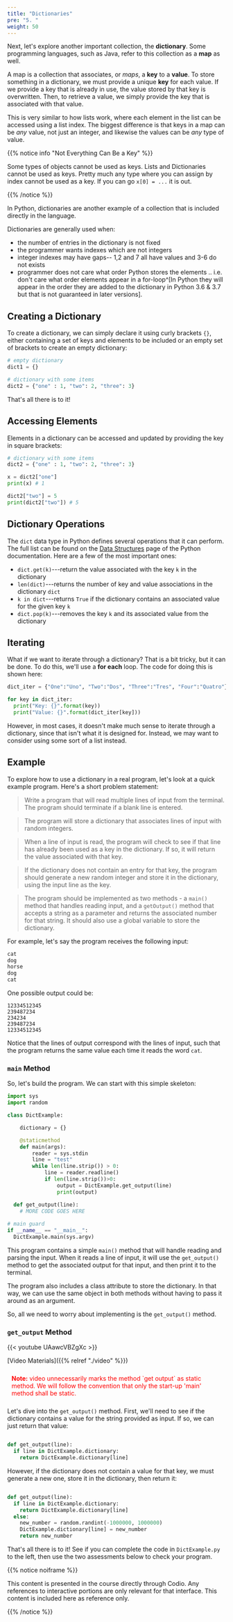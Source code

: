 ```yaml
---
title: "Dictionaries"
pre: "5. "
weight: 50
---
```


Next, let's explore another important collection, the **dictionary**. Some programming languages, such as Java, refer to this collection as a **map** as well. 

A map is a collection that associates, or _maps_, a **key** to a **value**. To store something in a dictionary, we must provide a unique **key** for each value. If we provide a key that is already in use, the value stored by that key is overwritten. Then, to retrieve a value, we simply provide the key that is associated with that value. 

This is very similar to how lists work, where each element in the list can be accessed using a list index. The biggest difference is that keys in a map can be _any_ value, not just an integer, and likewise the values can be _any_ type of value. 

{{% notice info "Not Everything Can Be a Key" %}}

Some types of objects cannot be used as keys.  Lists and Dictionaries cannot be used as keys. Pretty much any type where you can assign by index cannot be used as a key. If you can go `x[0] = ...` it is out.

{{% /notice %}}

In Python, dictionaries are another example of a collection that is included directly in the language.

Dictionaries are generally used when:
* the number of entries in the dictionary is not fixed 
* the programmer wants indexes which are not integers
* integer indexes may have gaps-- 1,2 and 7 all have values and 3-6 do not exists
* programmer does not care what order Python stores the elements .. i.e. don't care what order elements appear in a for-loop^[In Python they will appear in the order they are added to the dictionary in Python 3.6 & 3.7 but that is not guaranteed in later versions].


## Creating a Dictionary

To create a dictionary, we can simply declare it using curly brackets `{}`, either containing a set of keys and elements to be included or an empty set of brackets to create an empty dictionary:

```python
# empty dictionary
dict1 = {}

# dictionary with some items
dict2 = {"one" : 1, "two": 2, "three": 3}
```

That's all there is to it!

## Accessing Elements

Elements in a dictionary can be accessed and updated by providing the key in square brackets:

```python
# dictionary with some items
dict2 = {"one" : 1, "two": 2, "three": 3}

x = dict2["one"]
print(x) # 1

dict2["two"] = 5
print(dict2["two"]) # 5
```
## Dictionary Operations

The `dict` data type in Python defines several operations that it can perform. The full list can be found on the [Data Structures](https://docs.python.org/3/tutorial/datastructures.html) page of the Python documentation. Here are a few of the most important ones:

* `dict.get(k)`---return the value associated with the key `k` in the dictionary
* `len(dict)`---returns the number of key and value associations in the dictionary `dict`
* `k in dict`---returns `True` if the dictionary contains an associated value for the given key `k`
* `dict.pop(k)`---removes the key `k` and its associated value from the dictionary

## Iterating

What if we want to iterate through a dictionary? That is a bit tricky, but it can be done. To do this, we'll use a **for each** loop. The code for doing this is shown here:

```python
dict_iter = {"One":"Uno", "Two":"Dos", "Three":"Tres", "Four":"Quatro"}

for key in dict_iter:
  print("Key: {}".format(key))
  print("Value: {}".format(dict_iter[key]))
```

However, in most cases, it doesn't make much sense to iterate through a dictionary, since that isn't what it is designed for. Instead, we may want to consider using some sort of a list instead. 

## Example

To explore how to use a dictionary in a real program, let's look at a quick example program. Here's a short problem statement:

> Write a program that will read multiple lines of input from the terminal.  The program should terminate if a blank line is entered.

> The program will store a dictionary that associates lines of input with random integers.

> When a line of input is read, the program will check to see if that line has already been used as a key in the dictionary. If so, it will return the value associated with that key.

> If the dictionary does not contain an entry for that key, the program should generate a new random integer and store it in the dictionary, using the input line as the key. 

> The program should be implemented as two methods - a `main()` method that handles reading input, and a `getOutput()` method that accepts a string as a parameter and returns the associated number for that string. It should also use a global variable to store the dictionary. 

For example, let's say the program receives the following input:

```tex
cat
dog
horse
dog
cat
```

One possible output could be:

```
12334512345
239487234
234234
239487234
12334512345
```

Notice that the lines of output correspond with the lines of input, such that the program returns the same value each time it reads the word `cat`. 

### `main` Method

So, let's build the program. We can start with this simple skeleton:

```python
import sys
import random

class DictExample:

    dictionary = {}

    @staticmethod
    def main(args):
        reader = sys.stdin
        line = "test"
        while len(line.strip()) > 0: 
            line = reader.readline()
            if len(line.strip())>0:
                output = DictExample.get_output(line)
                print(output)

  def get_output(line):
    # MORE CODE GOES HERE
     
# main guard
if __name__ == "__main__":
  DictExample.main(sys.argv)
```

This program contains a simple `main()` method that will handle reading and parsing the input. When it reads a line of input, it will use the 
`get_output()` method to get the associated output for that input, and then print it to the terminal.

The program also includes a class attribute to store the dictionary. In that way, we can use the same object in both methods without having to pass it around as an argument. 

So, all we need to worry about implementing is the `get_output()` method.

### `get_output` Method

{{< youtube UAawcVBZgXc  >}}

[Video Materials]({{% relref "./video" %}})

<!-- TODO Update Video -->

<p style="color:red; padding:10"><b>Note:</b> video unnecessarily marks the method `get output` as static method.  We will follow the convention that only the start-up 'main' method shall be static.</p>

Let's dive into the `get_output()` method. First, we'll need to see if the dictionary contains a value for the string provided as input. If so, we can just return that value:

```python

def get_output(line):
  if line in DictExample.dictionary:
    return DictExample.dictionary[line]
```

However, if the dictionary does not contain a value for that key, we must generate a new one, store it in the dictionary, then return it:

```python

def get_output(line):
  if line in DictExample.dictionary:
    return DictExample.dictionary[line]
  else:
    new_number = random.randint(-1000000, 1000000)
    DictExample.dictionary[line] = new_number
    return new_number
```

That's all there is to it! See if you can complete the code in `DictExample.py` to the left, then use the two assessments below to check your program.

{{% notice noiframe %}}

This content is presented in the course directly through Codio. Any references to interactive portions are only relevant for that interface. This content is included here as reference only. 

{{% /notice %}}
